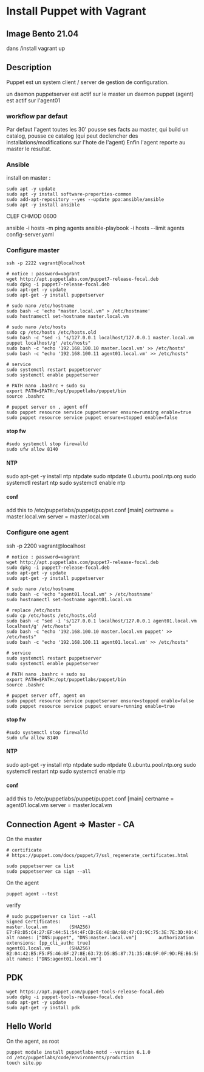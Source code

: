 # Install Puppet with Vagrant
## Image Bento 21.04
dans /install
vagrant up

## Description
Puppet est un system client / server de gestion de configuration.

un daemon puppetserver est actif sur le master
un daemon puppet (agent) est actif sur l'agent01

### workflow par defaut
Par defaut l'agent toutes les 30' pousse ses facts au master, qui build un catalog, pousse ce catalog (qui peut declencher des installations/modifications sur l'hote de l'agent)
Enfin l'agent reporte au master le resultat.


### Ansible

install on master :

````
sudo apt -y update
sudo apt -y install software-properties-common
sudo add-apt-repository --yes --update ppa:ansible/ansible
sudo apt -y install ansible
````

CLEF CHMOD 0600

ansible -i hosts -m ping agents
ansible-playbook -i hosts --limit agents config-server.yaml


### Configure master
````
ssh -p 2222 vagrant@localhost

# notice : password=vagrant
wget http://apt.puppetlabs.com/puppet7-release-focal.deb
sudo dpkg -i puppet7-release-focal.deb
sudo apt-get -y update
sudo apt-get -y install puppetserver

# sudo nano /etc/hostname
sudo bash -c 'echo "master.local.vm" > /etc/hostname'
sudo hostnamectl set-hostname master.local.vm

# sudo nano /etc/hosts
sudo cp /etc/hosts /etc/hosts.old
sudo bash -c "sed -i 's/127.0.0.1 localhost/127.0.0.1 master.local.vm puppet localhost/g' /etc/hosts"
sudo bash -c "echo '192.168.100.10 master.local.vm' >> /etc/hosts"
sudo bash -c "echo '192.168.100.11 agent01.local.vm' >> /etc/hosts"

# service 
sudo systemctl restart puppetserver
sudo systemctl enable puppetserver

# PATH nano .bashrc + sudo su
export PATH=$PATH:/opt/puppetlabs/puppet/bin
source .bashrc

# puppet server on , agent off
sudo puppet resource service puppetserver ensure=running enable=true
sudo puppet resource service puppet ensure=stopped enable=false

````

#### stop fw
````
#sudo systemctl stop firewalld
sudo ufw allow 8140
````

#### NTP
sudo apt-get -y install ntp ntpdate
sudo ntpdate 0.ubuntu.pool.ntp.org
sudo systemctl restart ntp
sudo systemctl enable ntp

#### conf
add this to  /etc/puppetlabs/puppet/puppet.conf
[main]
certname = master.local.vm
server = master.local.vm


### Configure one agent
ssh -p 2200 vagrant@localhost

````
# notice : password=vagrant
wget http://apt.puppetlabs.com/puppet7-release-focal.deb
sudo dpkg -i puppet7-release-focal.deb
sudo apt-get -y update
sudo apt-get -y install puppetserver

# sudo nano /etc/hostname
sudo bash -c 'echo "agent01.local.vm" > /etc/hostname'
sudo hostnamectl set-hostname agent01.local.vm

# replace /etc/hosts
sudo cp /etc/hosts /etc/hosts.old
sudo bash -c "sed -i 's/127.0.0.1 localhost/127.0.0.1 agent01.local.vm localhost/g' /etc/hosts"
sudo bash -c "echo '192.168.100.10 master.local.vm puppet' >> /etc/hosts"
sudo bash -c "echo '192.168.100.11 agent01.local.vm' >> /etc/hosts"

# service 
sudo systemctl restart puppetserver 
sudo systemctl enable puppetserver 

# PATH nano .bashrc + sudo su
export PATH=$PATH:/opt/puppetlabs/puppet/bin
source .bashrc

# puppet server off, agent on
sudo puppet resource service puppetserver ensure=stopped enable=false
sudo puppet resource service puppet ensure=running enable=true

````

#### stop fw
````
#sudo systemctl stop firewalld
sudo ufw allow 8140
````

#### NTP
sudo apt-get -y install ntp ntpdate
sudo ntpdate 0.ubuntu.pool.ntp.org
sudo systemctl restart ntp
sudo systemctl enable ntp

#### conf
add this to  /etc/puppetlabs/puppet/puppet.conf
[main]
certname = agent01.local.vm
server = master.local.vm

## Connection Agent => Master - CA 
On the master
````
# certificate
# https://puppet.com/docs/puppet/7/ssl_regenerate_certificates.html

sudo puppetserver ca list
sudo puppetserver ca sign --all
````

On the agent
````
puppet agent --test
````

verify
````
# sudo puppetserver ca list --all
Signed Certificates:
master.local.vm        (SHA256)  E7:F8:D5:C4:27:EF:44:51:54:4F:CD:E6:48:BA:68:47:C0:9C:75:3E:7E:3D:A0:43:39:8E:94:C5:5B:70:CB:D5 alt names: ["DNS:puppet", "DNS:master.local.vm"]        authorization extensions: [pp_cli_auth: true]
agent01.local.vm       (SHA256)  B2:04:42:B5:F5:F5:46:0F:27:8E:63:72:D5:B5:87:71:35:4B:9F:0F:9D:FE:B6:5B:DC:DE:4E:A8:8F:D6:92:17 alt names: ["DNS:agent01.local.vm"]
````

## PDK
````
wget https://apt.puppet.com/puppet-tools-release-focal.deb
sudo dpkg -i puppet-tools-release-focal.deb
sudo apt-get -y update
sudo apt-get -y install pdk
````


## Hello World
On the agent, as root

````
puppet module install puppetlabs-motd --version 6.1.0
cd /etc/puppetlabs/code/environments/production
touch site.pp

````
